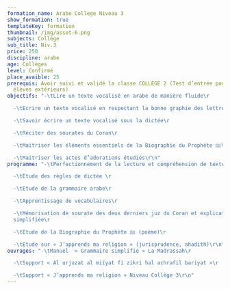 ```yaml
---
formation_name: Arabe College Niveau 3
show_formation: true
templateKey: formation
thumbnail: /img/asset-6.png
subjects: Collège
sub_title: Niv.3
price: 250
discipline: arabe
age: Collèges
level: Confirmé
place_avaible: 25
prerequis: Avoir suivi et validé la classe COLLEGE 2 (Test d’entrée pour les
  élèves extérieurs)
objectifs: "-\tLire un texte vocalisé en arabe de manière fluide\r

  -\tEcrire un texte vocalisé en respectant la bonne graphie des lettres \r

  -\tSavoir écrire un texte vocalisé sous la dictée\r

  -\tRéciter des sourates du Coran\r

  -\tMaitriser les éléments essentiels de la Biographie du Prophète ﷺ\r

  -\tMaitriser les actes d’adorations étudiés\r\n"
programme: "-\tPerfectionnement de la lecture et compréhension de textes\r

  -\tEtude des règles de dictée \r

  -\tEtude de la grammaire arabe\r

  -\tApprentissage de vocabulaires\r

  -\tMémorisation de sourate des deux derniers juz du Coran et explication
  simplifiée\r

  -\tEtude de la Biographie du Prophète ﷺ (poème)\r

  -\tEtude sur « J’apprends ma religion » (jurisprudence, ahadith)\r\n"
ouvrages: "-\tManuel  « Grammaire simplifié » La Madrassah\r

  -\tSupport « Al urjuzat al miïyat fi zikri hal achrafil bariyat »\r

  -\tSupport « J’apprends ma religion » Niveau Collège 3\r\n"
---
```

